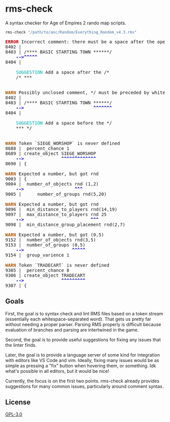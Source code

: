 # rms-check

A syntax checker for Age of Empires 2 rando map scripts.

```bash
rms-check "/path/to/aoc/Random/Everything_Random_v4.3.rms"
```

<!--output start-->
<pre>
<b><span style="color:#A00">ERROR</span></b> Incorrect comment: there must be a space after the opening /*
8402 | 
8403 | /**** BASIC STARTING TOWN ******/
<b><span style="color:#00A">    -->^^^^^</span></b>
8404 | 

    <span style="color:#0AA">SUGGESTION</span> Add a space after the /*
    /* ***


<b><span style="color:#A50">WARN</span></b> Possibly unclosed comment, */ must be preceded by whitespace
8402 | 
8403 | /**** BASIC STARTING TOWN ******/
<b><span style="color:#00A">    -->                          ^^^^^^^</span></b>
8404 | 

    <span style="color:#0AA">SUGGESTION</span> Add a space before the */
    *** */


<b><span style="color:#A50">WARN</span></b> Token `SIEGE_WORSHOP` is never defined
8688 | 	percent_chance 1
8689 | create_object SIEGE_WORSHOP
<b><span style="color:#00A">    -->              ^^^^^^^^^^^^^</span></b>
8690 | {

<b><span style="color:#A50">WARN</span></b> Expected a number, but got rnd
9003 | {
9004 | 	number_of_objects rnd (1,2)
<b><span style="color:#00A">    -->                   ^^^</span></b>
9005 |    	number_of_groups rnd(5,20)

<b><span style="color:#A50">WARN</span></b> Expected a number, but got rnd
9096 | 	min_distance_to_players rnd(14,19)
9097 | 	max_distance_to_players rnd 25
<b><span style="color:#00A">    -->                         ^^^</span></b>
9098 | 	min_distance_group_placement rnd(2,7)

<b><span style="color:#A50">WARN</span></b> Expected a number, but got (0,5)
9152 | 	number_of_objects rnd(3,5)
9153 | 	number_of_groups (0,5)
<b><span style="color:#00A">    -->                  ^^^^^</span></b>
9154 | 	group_varience 1

<b><span style="color:#A50">WARN</span></b> Token `TRADECART` is never defined
9305 | 	percent_chance 8
9306 | create_object TRADECART
<b><span style="color:#00A">    -->              ^^^^^^^^^</span></b>
9307 | {
</pre>
<!--output end-->

## Goals

First, the goal is to syntax check and lint RMS files based on a token stream (essentially each whitespace-separated word). That gets us pretty far without needing a proper parser. Parsing RMS properly is difficult because evaluation of branches and parsing are intertwined in the game.

Second, the goal is to provide useful suggestions for fixing any issues that the linter finds.

Later, the goal is to provide a language server of some kind for integration with editors like VS Code and vim. Ideally, fixing many issues would be as simple as pressing a "fix" button when hovering them, or something. Idk what's possible in all editors, but it would be nice!

Currently, the focus is on the first two points. rms-check already provides suggestions for many common issues, particularly around comment syntax.

## License

[GPL-3.0](./LICENSE.md)
